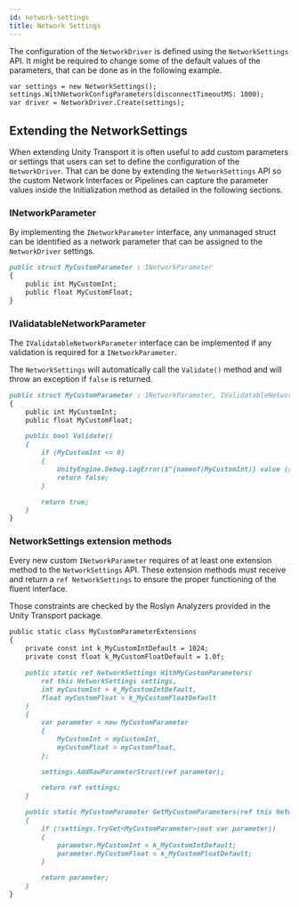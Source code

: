 ```yaml
---
id: network-settings
title: Network Settings
---
```


The configuration of the `NetworkDriver` is defined using the `NetworkSettings` API. It might be required to change some of the default values of the parameters, that can be done as in the following example.
```markdown title="NetworkSettings example"
var settings = new NetworkSettings();
settings.WithNetworkConfigParameters(disconnectTimeoutMS: 1000);
var driver = NetworkDriver.Create(settings);
```
## Extending the NetworkSettings
When extending Unity Transport it is often useful to add custom parameters or settings that users can set to define the configuration of the `NetworkDriver`.
That can be done by extending the `NetworkSettings` API so the custom Network Interfaces or Pipelines can capture the parameter values inside the Initialization method as detailed in the following sections.

### INetworkParameter
By implementing the `INetworkParameter` interface, any unmanaged struct can be identified as a network parameter that can be assigned to the `NetworkDriver` settings.
```markdown title="INetworkParameter example"
public struct MyCustomParameter : INetworkParameter
{
    public int MyCustomInt;
    public float MyCustomFloat;
}
```

### IValidatableNetworkParameter
The `IValidatableNetworkParameter` interface can be implemented if any validation is required for a `INetworkParameter`.

The `NetworkSettings` will automatically call the `Validate()` method and will throw an exception if `false` is returned.

```markdown title="IValidatableNetworkParameter example"
public struct MyCustomParameter : INetworkParameter, IValidatableNetworkParameter
{
    public int MyCustomInt;
    public float MyCustomFloat;

    public bool Validate()
    {
        if (MyCustomInt <= 0)
        {
            UnityEngine.Debug.LogError($"{nameof(MyCustomInt)} value ({MyCustomInt}) must be greater than 0");
            return false;
        }

        return true;
    }
}
```

### NetworkSettings extension methods
Every new custom `INetworkParameter` requires of at least one extension method to the `NetworkSettings` API. These extension methods must receive and return a `ref NetworkSettings` to ensure the proper functioning of the fluent interface.

Those constraints are checked by the Roslyn Analyzers provided in the Unity Transport package.

```markdown title="NetworkSettings extension methods example"
public static class MyCustomParameterExtensions
{
    private const int k_MyCustomIntDefault = 1024;
    private const float k_MyCustomFloatDefault = 1.0f;

    public static ref NetworkSettings WithMyCustomParameters(
        ref this NetworkSettings settings,
        int myCustomInt = k_MyCustomIntDefault,
        float myCustomFloat = k_MyCustomFloatDefault
    )
    {
        var parameter = new MyCustomParameter
        {
            MyCustomInt = myCustomInt,
            myCustomFloat = myCustomFloat,
        };

        settings.AddRawParameterStruct(ref parameter);

        return ref settings;
    }

    public static MyCustomParameter GetMyCustomParameters(ref this NetworkSettings settings)
    {
        if (!settings.TryGet<MyCustomParameter>(out var parameter))
        {
            parameter.MyCustomInt = k_MyCustomIntDefault;
            parameter.MyCustomFloat = k_MyCustomFloatDefault;
        }

        return parameter;
    }
}
```